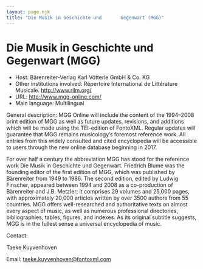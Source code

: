 ```yaml
---
layout: page.njk
title: "Die Musik in Geschichte und       Gegenwart (MGG)"
---
```

# Die Musik in Geschichte und       Gegenwart (MGG)




* Host: Bärenreiter-Verlag Karl Vötterle
 GmbH & Co. KG
* Other institutions involved:
 Répertoire International de
 Littérature Musicale. http://www.rilm.org/
* URL: <http://www.mgg-online.com/>
* Main language: Multilingual



General description: MGG Online will include the content
 of the 1994–2008 print edition of MGG as well as future
 updates, revisions, and additions which will be made using
 the TEI-edition of FontoXML. Regular updates will guarantee
 that MGG remains musicology’s foremost reference work. All
 entries from this widely consulted and cited encyclopedia
 will be accessible to users through the new online database
 beginning in 2017.
 

 For over half a century the abbreviation MGG has stood for
 the reference work Die Musik in Geschichte und Gegenwart.
 Friedrich Blume was the founding editor of the first edition
 of MGG, which was published by Bärenreiter from 1949 to 1986.
 The second edition, edited by Ludwig Finscher, appeared
 between 1994 and 2008 as a co-production of Bärenreiter and
 J.B. Metzler; it comprises 29 volumes and 25,000 pages, with
 approximately 20,000 articles written by over 3500 authors
 from 55 countries. MGG offers well-researched and
 authoritative texts on almost every aspect of music, as well
 as numerous professional directories, bibliographies, tables,
 figures, and indexes. As its original subtitle suggests, MGG
 is in the fullest sense a universal encyclopedia of
 music.



Contact:
 



Taeke Kuyvenhoven



Email: [taeke.kuyvenhoven@fontoxml.com](mailto:taeke.kuyvenhoven@fontoxml.com)





